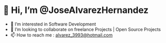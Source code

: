 # 👋 Hi, I’m @JoseAlvarezHernandez
- 👀 I’m interested in Software Development 
- 💞️ I’m looking to collaborate on freelance Projects | Open Source Projects
- 📫 How to reach me : alvarez_3993@hotmail.com

<!---
JoseAlvarezHernandez/JoseAlvarezHernandez is a ✨ special ✨ repository because its `README.md` (this file) appears on your GitHub profile.
You can click the Preview link to take a look at your changes.
--->
